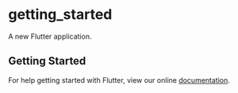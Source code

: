 # getting_started

A new Flutter application.

## Getting Started

For help getting started with Flutter, view our online
[documentation](https://flutter.io/).
